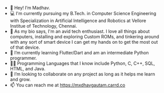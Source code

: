 - 👋 Hey! I’m Madhav.
- 💻 I'm currently pursuing my B.Tech. in Computer Science Engineering with Specialization in Artificial Intelligence and Robotics at Vellore Institue of Technology, Chennai.
- 👀 As my bio says, I'm an avid tech enthusiast. I love all things about computers, installing and exploring Custom ROMs, and tinkering around with any sort of smart device I can       get my hands on to get the most out of that device.
- 🌱 I’m currently learning Flutter/Dart and am an intermediate Python programmer.
- 👨‍💻 Programming Languages that I know include Python, C, C++, SQL, HTML, and Java.
- 💞️ I’m looking to collaborate on any project as long as it helps me learn and grow.
- 📫 You can reach me at https://mxdhavgautam.carrd.co
